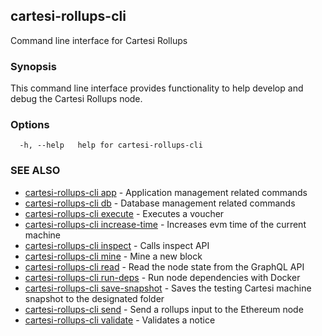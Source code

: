 ## cartesi-rollups-cli

Command line interface for Cartesi Rollups

### Synopsis

This command line interface provides functionality to help develop and debug the
Cartesi Rollups node.

### Options

```
  -h, --help   help for cartesi-rollups-cli
```

### SEE ALSO

* [cartesi-rollups-cli app](cartesi-rollups-cli_app.md)	 - Application management related commands
* [cartesi-rollups-cli db](cartesi-rollups-cli_db.md)	 - Database management related commands
* [cartesi-rollups-cli execute](cartesi-rollups-cli_execute.md)	 - Executes a voucher
* [cartesi-rollups-cli increase-time](cartesi-rollups-cli_increase-time.md)	 - Increases evm time of the current machine
* [cartesi-rollups-cli inspect](cartesi-rollups-cli_inspect.md)	 - Calls inspect API
* [cartesi-rollups-cli mine](cartesi-rollups-cli_mine.md)	 - Mine a new block
* [cartesi-rollups-cli read](cartesi-rollups-cli_read.md)	 - Read the node state from the GraphQL API
* [cartesi-rollups-cli run-deps](cartesi-rollups-cli_run-deps.md)	 - Run node dependencies with Docker
* [cartesi-rollups-cli save-snapshot](cartesi-rollups-cli_save-snapshot.md)	 - Saves the testing Cartesi machine snapshot to the designated folder
* [cartesi-rollups-cli send](cartesi-rollups-cli_send.md)	 - Send a rollups input to the Ethereum node
* [cartesi-rollups-cli validate](cartesi-rollups-cli_validate.md)	 - Validates a notice

